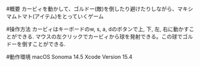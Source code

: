 #概要
カービィを動かして、ゴルドー(敵)を倒したり避けたりしながら、マキシマムトマト(アイテム)をとっていくゲーム

#操作方法
カービィはキーボードのw, s, a, dのボタンで上, 下, 左, 右に動かすことができる.
マウスの左クリックでカービィから球を発射できる。この球でゴルドーを倒すことができる.

#動作環境
macOS Sonoma 14.5
Xcode Version 15.4
